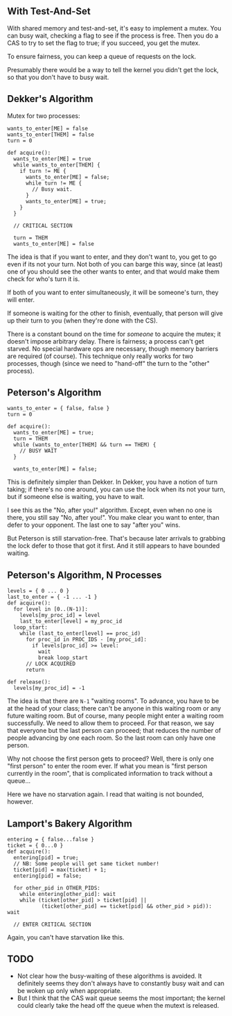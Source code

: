 ## With Test-And-Set

With shared memory and test-and-set, it's easy to implement a
mutex. You can busy wait, checking a flag to see if the process is
free. Then you do a CAS to try to set the flag to true; if you
succeed, you get the mutex.

To ensure fairness, you can keep a queue of requests on the lock.

Presumably there would be a way to tell the kernel you didn't get the
lock, so that you don't have to busy wait.

## Dekker's Algorithm

Mutex for two processes:

```
wants_to_enter[ME] = false
wants_to_enter[THEM] = false
turn = 0

def acquire():
  wants_to_enter[ME] = true
  while wants_to_enter[THEM] {
    if turn != ME {
      wants_to_enter[ME] = false;
      while turn != ME {
        // Busy wait.
      }
      wants_to_enter[ME] = true;
    }
  }

  // CRITICAL SECTION

  turn = THEM
  wants_to_enter[ME] = false
```

The idea is that if you want to enter, and they don't want to, you get
to go even if its not your turn. Not both of you can barge this way,
since (at least) one of you should see the other wants to enter, and
that would make them check for who's turn it is.

If both of you want to enter simultaneously, it will be someone's
turn, they will enter.

If someone is waiting for the other to finish, eventually, that person
will give up their turn to you (when they're done with the CS).

There is a constant bound on the time for *someone* to acquire the
mutex; it doesn't impose arbitrary delay. There is fairness; a process
can't get starved. No special hardware ops are necessary, though
memory barriers are required (of course). This technique only really
works for two processes, though (since we need to "hand-off" the turn
to the "other" process).

## Peterson's Algorithm

```
wants_to_enter = { false, false }
turn = 0

def acquire():
  wants_to_enter[ME] = true;
  turn = THEM
  while (wants_to_enter[THEM] && turn == THEM) {
    // BUSY WAIT
  }

  wants_to_enter[ME] = false;
```

This is definitely simpler than Dekker. In Dekker, you have a notion
of turn taking; if there's no one around, you can use the lock when
its not your turn, but if someone else is waiting, you have to wait.

I see this as the "No, after you!" algorithm. Except, even when no one
is there, you still say "No, after you!". You make clear you want to
enter, than defer to your opponent. The last one to say "after you"
wins.

But Peterson is still starvation-free. That's because later arrivals
to grabbing the lock defer to those that got it first. And it still
appears to have bounded waiting.

## Peterson's Algorithm, N Processes

```
levels = { 0 ... 0 }
last_to_enter = { -1 ... -1 }
def acquire():
  for level in [0..(N-1)]:
    levels[my_proc_id] = level
    last_to_enter[level] = my_proc_id
  loop_start:
    while (last_to_enter[level] == proc_id)
      for proc_id in PROC_IDS - [my_proc_id]:
        if levels[proc_id] >= level:
          wait
          break loop_start
      // LOCK ACQUIRED
      return

def release():
  levels[my_proc_id] = -1
```

The idea is that there are `N-1` "waiting rooms". To advance, you have
to be at the head of your class; there can't be anyone in this waiting
room or any future waiting room. But of course, many people might
enter a waiting room successfully. We need to allow them to
proceed. For that reason, we say that everyone but the last person can
proceed; that reduces the number of people advancing by one each
room. So the last room can only have one person.

Why not choose the first person gets to proceed? Well, there is only
one "first person" to enter the room ever. If what you mean is "first
person currently in the room", that is complicated information to
track without a queue...

Here we have no starvation again. I read that waiting is not bounded,
however.

## Lamport's Bakery Algorithm

```
entering = { false...false }
ticket = { 0...0 }
def acquire():
  entering[pid] = true;
  // NB: Some people will get same ticket number!
  ticket[pid] = max(ticket) + 1;
  entering[pid] = false;

  for other_pid in OTHER_PIDS:
    while entering[other_pid]: wait
    while (ticket[other_pid] > ticket[pid] ||
           (ticket[other_pid] == ticket[pid] && other_pid > pid)): wait

  // ENTER CRITICAL SECTION
```

Again, you can't have starvation like this.

## TODO

* Not clear how the busy-waiting of these algorithms is avoided. It
  definitely seems they don't always have to constantly busy wait and
  can be woken up only when appropriate.
* But I think that the CAS wait queue seems the most important; the
  kernel could clearly take the head off the queue when the mutext is
  released.
